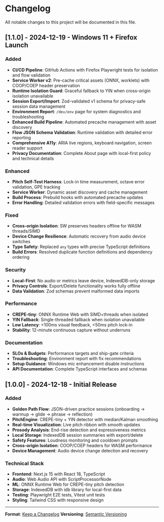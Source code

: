 # Changelog

All notable changes to this project will be documented in this file.

## [1.1.0] - 2024-12-19 - Windows 11 + Firefox Launch

### Added
- **CI/CD Pipeline**: GitHub Actions with Firefox Playwright tests for isolation and flow validation
- **Service Worker v2**: Pre-cache critical assets (ONNX, worklets) with COOP/COEP header preservation
- **Runtime Isolation Guard**: Graceful fallback to YIN when cross-origin isolation unavailable
- **Session Export/Import**: Zod-validated v1 schema for privacy-safe session data management
- **Environment Report**: `/dev/env` page for system diagnostics and troubleshooting
- **Enhanced Build Pipeline**: Automated precache management with asset discovery
- **Flow JSON Schema Validation**: Runtime validation with detailed error reporting
- **Comprehensive A11y**: ARIA live regions, keyboard navigation, screen reader support
- **Privacy Documentation**: Complete About page with local-first policy and technical details

### Enhanced
- **Pitch Self-Test Harness**: Lock-in time measurement, octave error validation, GPE tracking
- **Service Worker**: Dynamic asset discovery and cache management
- **Build Process**: Prebuild hooks with automated precache updates
- **Error Handling**: Detailed validation errors with field-specific messages

### Fixed
- **Cross-origin Isolation**: SW preserves headers offline for WASM threads/SIMD
- **Device Change Resilience**: Automatic recovery from audio device switches
- **Type Safety**: Replaced `any` types with precise TypeScript definitions
- **Build Errors**: Resolved duplicate function definitions and dependency ordering

### Security
- **Local-First**: No audio or metrics leave device, IndexedDB-only storage
- **Privacy Controls**: Export/Delete functionality works fully offline
- **Data Validation**: Zod schemas prevent malformed data imports

### Performance
- **CREPE-tiny**: ONNX Runtime Web with SIMD+threads when isolated
- **YIN Fallback**: Single-threaded fallback when isolation unavailable
- **Low Latency**: <100ms visual feedback, <50ms pitch lock-in
- **Stability**: 12-minute continuous capture without underruns

### Documentation
- **SLOs & Budgets**: Performance targets and ship-gate criteria
- **Troubleshooting**: Environment report with fix recommendations
- **Setup Guidance**: Windows mic enhancement disable instructions
- **API Documentation**: Complete TypeScript interfaces and schemas

## [1.0.0] - 2024-12-18 - Initial Release

### Added
- **Golden Path Flow**: JSON-driven practice sessions (onboarding → warmup → glide → phrase → reflection)
- **PitchEngine**: CREPE-tiny + YIN detector with median/Kalman smoothing
- **Real-time Visualization**: Live pitch ribbon with smooth updates
- **Prosody Analysis**: End-rise detection and expressiveness metrics
- **Local Storage**: IndexedDB session summaries with export/delete
- **Safety Features**: Loudness monitoring and cooldown prompts
- **Cross-origin Isolation**: COOP/COEP headers for WASM performance
- **Device Management**: Audio device change detection and recovery

### Technical Stack
- **Frontend**: Next.js 15 with React 18, TypeScript
- **Audio**: Web Audio API with ScriptProcessorNode
- **ML**: ONNX Runtime Web for CREPE-tiny pitch detection
- **Storage**: IndexedDB with idb library for local-first data
- **Testing**: Playwright E2E tests, Vitest unit tests
- **Styling**: Tailwind CSS with responsive design

---

**Format**: [Keep a Changelog](https://keepachangelog.com/en/1.0.0/)
**Versioning**: [Semantic Versioning](https://semver.org/spec/v2.0.0.html)
